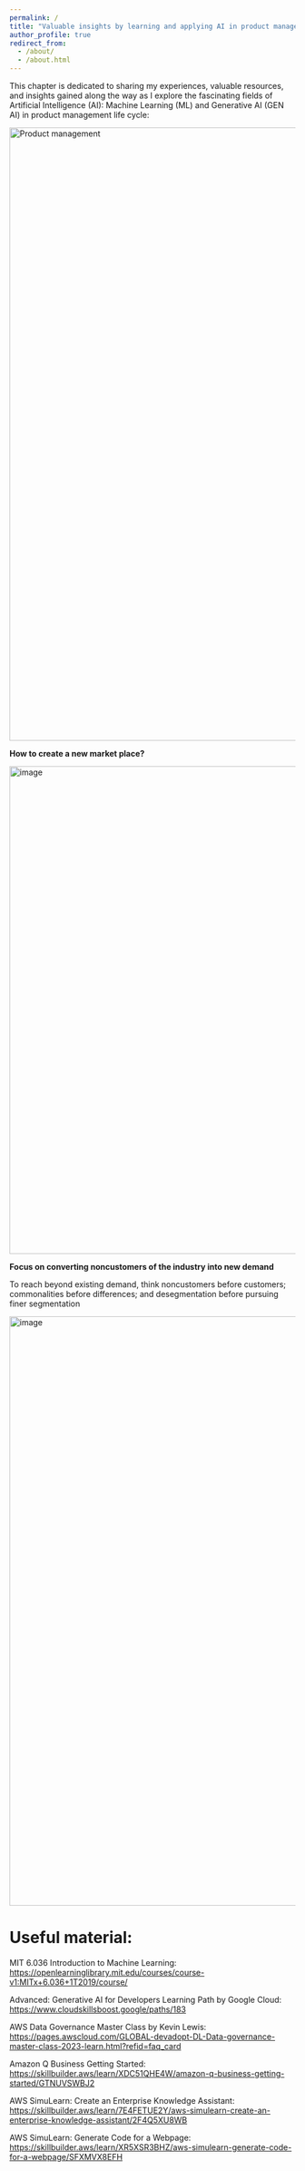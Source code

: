 ```yaml
---
permalink: /
title: "Valuable insights by learning and applying AI in product management life cycle"
author_profile: true
redirect_from: 
  - /about/
  - /about.html
---
```

This chapter is dedicated to sharing my experiences, valuable resources, and insights gained along the way as I explore the fascinating fields of Artificial Intelligence (AI): Machine Learning (ML) and Generative AI (GEN AI) in product management life cycle: 

<img width="1920" height="1080" alt="Product management" src="https://github.com/user-attachments/assets/1e75f405-bb0b-4a2d-9f62-fa43c36ee620" />


**How to create a new market place?**

<img width="1058" height="859" alt="image" src="https://github.com/user-attachments/assets/8dcfb98e-7a9f-4a6f-9053-a1343d91e829" />




**Focus on converting noncustomers of the industry into new demand**

To reach beyond existing demand, think noncustomers before customers; commonalities before differences; and desegmentation before pursuing finer segmentation

<img width="1088" height="1038" alt="image" src="https://github.com/user-attachments/assets/c7a292f6-6244-4d33-8daa-e9c579969385" />


Useful material:
======

MIT 6.036 Introduction to Machine Learning:<br>
https://openlearninglibrary.mit.edu/courses/course-v1:MITx+6.036+1T2019/course/

Advanced: Generative AI for Developers Learning Path by Google Cloud:<br>
https://www.cloudskillsboost.google/paths/183

AWS Data Governance Master Class by Kevin Lewis:<br>
https://pages.awscloud.com/GLOBAL-devadopt-DL-Data-governance-master-class-2023-learn.html?refid=faq_card

Amazon Q Business Getting Started:<br>
https://skillbuilder.aws/learn/XDC51QHE4W/amazon-q-business-getting-started/GTNUVSWBJ2

AWS SimuLearn: Create an Enterprise Knowledge Assistant: <br>
https://skillbuilder.aws/learn/7E4FETUE2Y/aws-simulearn-create-an-enterprise-knowledge-assistant/2F4Q5XU8WB

AWS SimuLearn: Generate Code for a Webpage: <br>
https://skillbuilder.aws/learn/XR5XSR3BHZ/aws-simulearn-generate-code-for-a-webpage/SFXMVX8EFH

